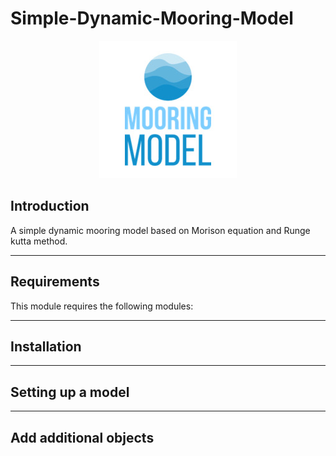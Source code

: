 # Simple-Dynamic-Mooring-Model

<p align="center">
<img src="logo.jpg" alt="logo">
</p>

## Introduction
A simple dynamic mooring model based on Morison equation and Runge kutta method.

***
## Requirements

This module requires the following modules:

***
 ## Installation


 ***
 ## Setting up a model


***
 ## Add additional objects